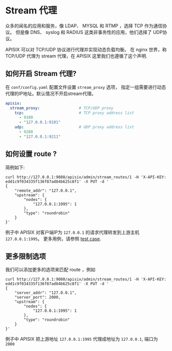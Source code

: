 <!--
#
# Licensed to the Apache Software Foundation (ASF) under one or more
# contributor license agreements.  See the NOTICE file distributed with
# this work for additional information regarding copyright ownership.
# The ASF licenses this file to You under the Apache License, Version 2.0
# (the "License"); you may not use this file except in compliance with
# the License.  You may obtain a copy of the License at
#
#     http://www.apache.org/licenses/LICENSE-2.0
#
# Unless required by applicable law or agreed to in writing, software
# distributed under the License is distributed on an "AS IS" BASIS,
# WITHOUT WARRANTIES OR CONDITIONS OF ANY KIND, either express or implied.
# See the License for the specific language governing permissions and
# limitations under the License.
#
-->

# Stream 代理

 众多的闻名的应用和服务，像 LDAP、 MYSQL 和 RTMP ，选择 TCP 作为通信协议。 但是像 DNS、 syslog 和 RADIUS 这类非事务性的应用，他们选择了
 UDP协议。

APISIX 可以对 TCP/UDP 协议进行代理并实现动态负载均衡。 在 nginx 世界，称 TCP/UDP 代理为 stream 代理，在 APISIX 这里我们也遵循了这个声明.

## 如何开启 Stream 代理?

在 `conf/config.yaml` 配置文件设置 `stream_proxy` 选项， 指定一组需要进行动态代理的IP地址。默认情况不开启stream代理。

```yaml
apisix:
  stream_proxy:                 # TCP/UDP proxy
    tcp:                        # TCP proxy address list
      - 9100
      - "127.0.0.1:9101"
    udp:                        # UDP proxy address list
      - 9200
      - "127.0.0.1:9211"
```

## 如何设置 route ?

简例如下:

```shell
curl http://127.0.0.1:9080/apisix/admin/stream_routes/1 -H 'X-API-KEY: edd1c9f034335f136f87ad84b625c8f1' -X PUT -d '
{
    "remote_addr": "127.0.0.1",
    "upstream": {
        "nodes": {
            "127.0.0.1:1995": 1
        },
        "type": "roundrobin"
    }
}'
```

例子中 APISIX 对客户端IP为 `127.0.0.1` 的请求代理转发到上游主机 `127.0.0.1:1995`。
更多用例，请参照 [test case](../../t/stream-node/sanity.t).

## 更多限制选项

我们可以添加更多的选项来匹配 route ，例如

```shell
curl http://127.0.0.1:9080/apisix/admin/stream_routes/1 -H 'X-API-KEY: edd1c9f034335f136f87ad84b625c8f1' -X PUT -d '
{
    "server_addr": "127.0.0.1",
    "server_port": 2000,
    "upstream": {
        "nodes": {
            "127.0.0.1:1995": 1
        },
        "type": "roundrobin"
    }
}'
```

例子中 APISIX 把上游地址 `127.0.0.1:1995` 代理成地址为 `127.0.0.1`, 端口为 `2000`
